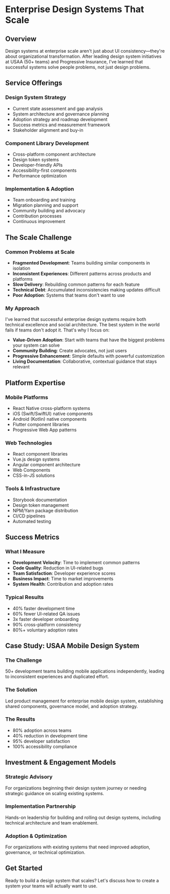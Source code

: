 # Enterprise Design Systems That Scale

## Overview
Design systems at enterprise scale aren't just about UI consistency—they're about organizational transformation. After leading design system initiatives at USAA (50+ teams) and Progressive Insurance, I've learned that successful systems solve people problems, not just design problems.

## Service Offerings

### Design System Strategy
- Current state assessment and gap analysis
- System architecture and governance planning
- Adoption strategy and roadmap development
- Success metrics and measurement framework
- Stakeholder alignment and buy-in

### Component Library Development
- Cross-platform component architecture
- Design token systems
- Developer-friendly APIs
- Accessibility-first components
- Performance optimization

### Implementation & Adoption
- Team onboarding and training
- Migration planning and support
- Community building and advocacy
- Contribution processes
- Continuous improvement

## The Scale Challenge

### Common Problems at Scale
- **Fragmented Development**: Teams building similar components in isolation
- **Inconsistent Experiences**: Different patterns across products and platforms
- **Slow Delivery**: Rebuilding common patterns for each feature
- **Technical Debt**: Accumulated inconsistencies making updates difficult
- **Poor Adoption**: Systems that teams don't want to use

### My Approach
I've learned that successful enterprise design systems require both technical excellence and social architecture. The best system in the world fails if teams don't adopt it. That's why I focus on:

- **Value-Driven Adoption**: Start with teams that have the biggest problems your system can solve
- **Community Building**: Create advocates, not just users
- **Progressive Enhancement**: Simple defaults with powerful customization
- **Living Documentation**: Collaborative, contextual guidance that stays relevant

## Platform Expertise

### Mobile Platforms
- React Native cross-platform systems
- iOS (Swift/SwiftUI) native components
- Android (Kotlin) native components
- Flutter component libraries
- Progressive Web App patterns

### Web Technologies
- React component libraries
- Vue.js design systems
- Angular component architecture
- Web Components
- CSS-in-JS solutions

### Tools & Infrastructure
- Storybook documentation
- Design token management
- NPM/Yarn package distribution
- CI/CD pipelines
- Automated testing

## Success Metrics

### What I Measure
- **Development Velocity**: Time to implement common patterns
- **Code Quality**: Reduction in UI-related bugs
- **Team Satisfaction**: Developer experience scores
- **Business Impact**: Time to market improvements
- **System Health**: Contribution and adoption rates

### Typical Results
- 40% faster development time
- 60% fewer UI-related QA issues
- 3x faster developer onboarding
- 90% cross-platform consistency
- 80%+ voluntary adoption rates

## Case Study: USAA Mobile Design System

### The Challenge
50+ development teams building mobile applications independently, leading to inconsistent experiences and duplicated effort.

### The Solution
Led product management for enterprise mobile design system, establishing shared components, governance model, and adoption strategy.

### The Results
- 80% adoption across teams
- 40% reduction in development time
- 95% developer satisfaction
- 100% accessibility compliance

## Investment & Engagement Models

### Strategic Advisory
For organizations beginning their design system journey or needing strategic guidance on scaling existing systems.

### Implementation Partnership
Hands-on leadership for building and rolling out design systems, including technical architecture and team enablement.

### Adoption & Optimization
For organizations with existing systems that need improved adoption, governance, or technical optimization.

## Get Started
Ready to build a design system that scales? Let's discuss how to create a system your teams will actually want to use.
